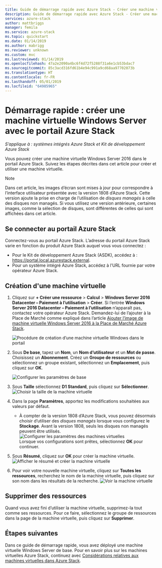 ```yaml
---
title: Guide de démarrage rapide avec Azure Stack - Créer une machine virtuelle Windows
description: Guide de démarrage rapide avec Azure Stack - Créer une machine virtuelle Windows avec le portail
services: azure-stack
author: mattbriggs
manager: femila
ms.service: azure-stack
ms.topic: quickstart
ms.date: 01/14/2019
ms.author: mabrigg
ms.reviewer: unknown
ms.custom: mvc
ms.lastreviewed: 01/14/2019
ms.openlocfilehash: 47a2e2090a4bc6f4d72f5288f31a6e1cb53bdac7
ms.sourcegitcommit: 85c3acd316fd61b4e94c991a9cd68aa97702073b
ms.translationtype: HT
ms.contentlocale: fr-FR
ms.lasthandoff: 05/01/2019
ms.locfileid: "64985965"
---
```

# <a name="quickstart-create-a-windows-server-virtual-machine-with-the-azure-stack-portal"></a>Démarrage rapide : créer une machine virtuelle Windows Server avec le portail Azure Stack

*S’applique à : systèmes intégrés Azure Stack et Kit de développement Azure Stack*

Vous pouvez créer une machine virtuelle Windows Server 2016 dans le portail Azure Stack. Suivez les étapes décrites dans cet article pour créer et utiliser une machine virtuelle.

> [!NOTE]  
> Dans cet article, les images d’écran sont mises à jour pour correspondre à l’interface utilisateur présentée avec la version 1808 d’Azure Stack. Cette version ajoute la prise en charge de l’utilisation de *disques managés* à celle des disques non managés. Si vous utilisez une version antérieure, certaines images, comme la sélection de disques, sont différentes de celles qui sont affichées dans cet article.  


## <a name="sign-in-to-the-azure-stack-portal"></a>Se connecter au portail Azure Stack

Connectez-vous au portail Azure Stack. L’adresse du portail Azure Stack varie en fonction du produit Azure Stack auquel vous vous connectez :

* Pour le Kit de développement Azure Stack (ASDK), accédez à : https://portal.local.azurestack.external.
* Pour un système intégré Azure Stack, accédez à l’URL fournie par votre opérateur Azure Stack.

## <a name="create-a-virtual-machine"></a>Création d'une machine virtuelle

1. Cliquez sur **+ Créer une ressource** > **Calcul** > **Windows Server 2016 Datacenter – Paiement à l’utilisation** > **Créer**. Si l’entrée **Windows Server 2016 Datacenter – Paiement à l’utilisation** n’apparaît pas, contactez votre opérateur Azure Stack. Demandez-lui de l’ajouter à la Place de Marché comme expliqué dans l’article [Ajouter l’image de machine virtuelle Windows Server 2016 à la Place de Marché Azure Stack](../operator/azure-stack-create-and-publish-marketplace-item.md).

    ![Procédure de création d’une machine virtuelle Windows dans le portail](media/azure-stack-quick-windows-portal/image01.png)
2. Sous **De base**, tapez un **Nom**, un **Nom d’utilisateur** et un **Mot de passe**. Choisissez un **Abonnement**. Créez un **Groupe de ressources** ou sélectionnez un groupe existant, sélectionnez un **Emplacement**, puis cliquez sur **OK**.

    ![Configurer les paramètres de base](media/azure-stack-quick-windows-portal/image02.png)
3. Sous **Taille** sélectionnez **D1 Standard**, puis cliquez sur **Sélectionner**.  
    ![Choisir la taille de la machine virtuelle](media/azure-stack-quick-windows-portal/image03.png)

4. Dans la page **Paramètres**, apportez les modifications souhaitées aux valeurs par défaut.
   - À compter de la version 1808 d’Azure Stack, vous pouvez désormais choisir d’utiliser des *disques managés* lorsque vous configurez le **Stockage**. Avant la version 1808, seuls les disques non managés peuvent être utilisés.  
   ![Configurer les paramètres des machines virtuelles](media/azure-stack-quick-windows-portal/image04.png)  
   Lorsque vos configurations sont prêtes, sélectionnez **OK** pour continuer.

5. Sous **Résumé**, cliquez sur **OK** pour créer la machine virtuelle.
    ![Afficher le résumé et créer la machine virtuelle](media/azure-stack-quick-windows-portal/image05.png)

6. Pour voir votre nouvelle machine virtuelle, cliquez sur **Toutes les ressources**, recherchez le nom de la machine virtuelle, puis cliquez sur son nom dans les résultats de la recherche.
    ![Voir la machine virtuelle](media/azure-stack-quick-windows-portal/image06.png)

## <a name="clean-up-resources"></a>Supprimer des ressources

Quand vous avez fini d’utiliser la machine virtuelle, supprimez-la tout comme ses ressources. Pour ce faire, sélectionnez le groupe de ressources dans la page de la machine virtuelle, puis cliquez sur **Supprimer**.

## <a name="next-steps"></a>Étapes suivantes

Dans ce guide de démarrage rapide, vous avez déployé une machine virtuelle Windows Server de base. Pour en savoir plus sur les machines virtuelles Azure Stack, continuez avec [Considérations relatives aux machines virtuelles dans Azure Stack](azure-stack-vm-considerations.md).
